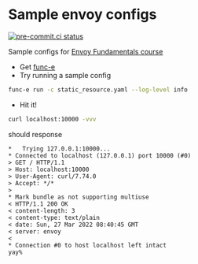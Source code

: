 # Sample envoy configs

[![pre-commit.ci status](https://results.pre-commit.ci/badge/github/yelinaung/envoy-fundamentals-configs/master.svg)](https://results.pre-commit.ci/latest/github/yelinaung/envoy-fundamentals-configs/master)

Sample configs for [Envoy Fundamentals course](https://academy.tetrate.io/courses/envoy-fundamentals)

- Get [func-e](https://func-e.io/)
- Try running a sample config
```bash
func-e run -c static_resource.yaml --log-level info
```
- Hit it!
```bash
curl localhost:10000 -vvv
```
should response
```
*   Trying 127.0.0.1:10000...
* Connected to localhost (127.0.0.1) port 10000 (#0)
> GET / HTTP/1.1
> Host: localhost:10000
> User-Agent: curl/7.74.0
> Accept: */*
>
* Mark bundle as not supporting multiuse
< HTTP/1.1 200 OK
< content-length: 3
< content-type: text/plain
< date: Sun, 27 Mar 2022 08:40:45 GMT
< server: envoy
<
* Connection #0 to host localhost left intact
yay%
```
